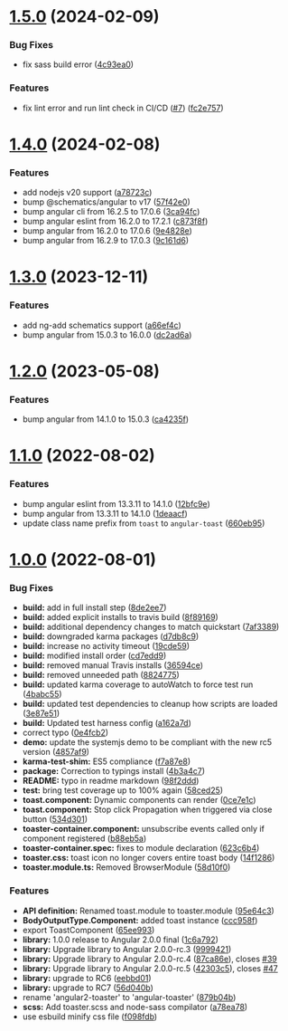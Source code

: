 # [1.5.0](https://github.com/damingerdai/angular-toaster/compare/v1.4.0...v1.5.0) (2024-02-09)


### Bug Fixes

* fix sass build error ([4c93ea0](https://github.com/damingerdai/angular-toaster/commit/4c93ea01c058a3ede27db0dc4a299d0491662283))


### Features

* fix lint error and run lint check in CI/CD ([#7](https://github.com/damingerdai/angular-toaster/issues/7)) ([fc2e757](https://github.com/damingerdai/angular-toaster/commit/fc2e7576fb6737a0bad163becd0f6cf13afe5e55))



# [1.4.0](https://github.com/damingerdai/angular-toaster/compare/v1.3.0...v1.4.0) (2024-02-08)


### Features

* add nodejs v20 support ([a78723c](https://github.com/damingerdai/angular-toaster/commit/a78723c9f82446da87f7944ee05326368c0b37f3))
* bump @schematics/angular to v17 ([57f42e0](https://github.com/damingerdai/angular-toaster/commit/57f42e0fa52af17ee7a99c29e08dec3736befb53))
* bump angular cli from 16.2.5 to 17.0.6 ([3ca94fc](https://github.com/damingerdai/angular-toaster/commit/3ca94fcba35d7a2417053bf4716712bb8b3e790a))
* bump angular eslint from 16.2.0 to 17.2.1 ([c873f8f](https://github.com/damingerdai/angular-toaster/commit/c873f8fb3653dc627718d7b04cf7c57fe16da599))
* bump angular from 16.2.0 to 17.0.6 ([9e4828e](https://github.com/damingerdai/angular-toaster/commit/9e4828eced785199985909c95c6e85f05200c88e))
* bump angular from 16.2.9 to 17.0.3 ([9c161d6](https://github.com/damingerdai/angular-toaster/commit/9c161d6ac77fcc0eb954ae585699029b1912f8ee))



# [1.3.0](https://github.com/damingerdai/angular-toaster/compare/v1.2.0...v1.3.0) (2023-12-11)


### Features

* add ng-add schematics support ([a66ef4c](https://github.com/damingerdai/angular-toaster/commit/a66ef4cf07b70fbf64a5469922515ab9d6b21a2a))
* bump angular from 15.0.3 to 16.0.0 ([dc2ad6a](https://github.com/damingerdai/angular-toaster/commit/dc2ad6ac44ea4d417098e9875ec5fd8b497c48bc))



# [1.2.0](https://github.com/damingerdai/angular-toaster/compare/v1.1.0...v1.2.0) (2023-05-08)


### Features

* bump angular from 14.1.0 to 15.0.3 ([ca4235f](https://github.com/damingerdai/angular-toaster/commit/ca4235f066b1974f5d83917cb6da4086df06c6ed))



# [1.1.0](https://github.com/damingerdai/angular-toaster/compare/v1.0.0...v1.1.0) (2022-08-02)


### Features

* bump angular eslint from 13.3.11 to 14.1.0 ([12bfc9e](https://github.com/damingerdai/angular-toaster/commit/12bfc9e9241971837b56b2ebf8b0e9a8a384fe53))
* bump angular from 13.3.11 to 14.1.0 ([1deaacf](https://github.com/damingerdai/angular-toaster/commit/1deaacf29dcabccb7e7018ac27d36403276d599e))
* update class name prefix from `toast` to `angular-toast` ([660eb95](https://github.com/damingerdai/angular-toaster/commit/660eb95523686c11be65f19d19ecaddea1aeae62))



# [1.0.0](https://github.com/damingerdai/angular-toaster/commits/v1.0.0) (2022-08-01)


### Bug Fixes

* **build:** add in full install step ([8de2ee7](https://github.com/damingerdai/angular-toaster/commit/8de2ee7b0a6575f3a49bb0afc003ce1c3771f334))
* **build:** added explicit installs to travis build ([8f89169](https://github.com/damingerdai/angular-toaster/commit/8f89169cb70fb277d5728f1571473ef4fc3f93ce))
* **build:** additional dependency changes to match quickstart ([7af3389](https://github.com/damingerdai/angular-toaster/commit/7af3389814db5cbb31ae8bf32a474ec691791046))
* **build:** downgraded karma packages ([d7db8c9](https://github.com/damingerdai/angular-toaster/commit/d7db8c9117163bba68c55187d9c0db7c653b4ca4))
* **build:** increase no activity timeout ([19cde59](https://github.com/damingerdai/angular-toaster/commit/19cde595f64559abd645deca4214ea6590fc9c31))
* **build:** modified install order ([cd7edd9](https://github.com/damingerdai/angular-toaster/commit/cd7edd95969e1d9e8253fb144a4d360098df3d05))
* **build:** removed manual Travis installs ([36594ce](https://github.com/damingerdai/angular-toaster/commit/36594ce891e4a72fc26724d809106f349f24c365))
* **build:** removed unneeded path ([8824775](https://github.com/damingerdai/angular-toaster/commit/88247750fd4c0180a2c27e292a17c2208ea28307))
* **build:** updated karma coverage to autoWatch to force test run ([4babc55](https://github.com/damingerdai/angular-toaster/commit/4babc5533bcba65a0d942c5b114934c2efb5b5df))
* **build:** updated test dependencies to cleanup how scripts are loaded ([3e87e51](https://github.com/damingerdai/angular-toaster/commit/3e87e51ffdb5c4a99e9e9af22adf64f5f685da3a))
* **build:** Updated test harness config ([a162a7d](https://github.com/damingerdai/angular-toaster/commit/a162a7d74a061c526bb722e32a88fc878b1006b9))
* correct typo ([0e4fcb2](https://github.com/damingerdai/angular-toaster/commit/0e4fcb2ede2d41f77229fbb072099c27fadef5e5))
* **demo:** update the systemjs demo to be compliant with the new rc5 version ([4857af9](https://github.com/damingerdai/angular-toaster/commit/4857af9dfb96bd569259d133059728503cb67d87))
* **karma-test-shim:** ES5 compliance ([f7a87e8](https://github.com/damingerdai/angular-toaster/commit/f7a87e86522b9e048651aec582986d241b731883))
* **package:** Correction to typings install ([4b3a4c7](https://github.com/damingerdai/angular-toaster/commit/4b3a4c76416ccbe20bdb34c2494d3f3386011c3e))
* **README:** typo in readme markdown ([98f2ddd](https://github.com/damingerdai/angular-toaster/commit/98f2ddda78feeb0d4a155585d8d83304ecab41cf))
* **test:** bring test coverage up to 100% again ([58ced25](https://github.com/damingerdai/angular-toaster/commit/58ced250fa5bfefbcd7a47ea0b2908a5a2d3011d))
* **toast.component:** Dynamic components can render ([0ce7e1c](https://github.com/damingerdai/angular-toaster/commit/0ce7e1c981f78d6bed6e09f0e3493eceabbadfb1))
* **toast.component:** Stop click Propagation when triggered via close button ([534d301](https://github.com/damingerdai/angular-toaster/commit/534d30154eef13817c9bc69c18b68d40f4533c1f))
* **toaster-container.component:** unsubscribe events called only if component registered ([b88eb5a](https://github.com/damingerdai/angular-toaster/commit/b88eb5a0db0382cb9bf032d19c5b10f8d1eba7d8))
* **toaster-container.spec:** fixes to module declaration ([623c6b4](https://github.com/damingerdai/angular-toaster/commit/623c6b47c5ec1c3e971163c9a9e16e46a5894349))
* **toaster.css:** toast icon no longer covers entire toast body ([14f1286](https://github.com/damingerdai/angular-toaster/commit/14f12860cf8f6a0e19d4cdf845e762a83a50c0e3))
* **toaster.module.ts:** Removed BrowserModule ([58d10f0](https://github.com/damingerdai/angular-toaster/commit/58d10f054807f6cff256450b0b6265b4971c4471))


### Features

* **API definition:** Renamed toast.module to toaster.module ([95e64c3](https://github.com/damingerdai/angular-toaster/commit/95e64c387bc56db79888767ba8b2e46479c32e59))
* **BodyOutputType.Component:** added toast instance ([ccc958f](https://github.com/damingerdai/angular-toaster/commit/ccc958f2855c7f4443c1549e8f8d2fdf3cc8bb46))
* export ToastComponent ([65ee993](https://github.com/damingerdai/angular-toaster/commit/65ee9930932d8443d4fe5bbc4869bfa7225cd3d7))
* **library:** 1.0.0 release to Angular 2.0.0 final ([1c6a792](https://github.com/damingerdai/angular-toaster/commit/1c6a7921df825c4ef7b9ca8e3fdac46f918e2d8d))
* **library:** Upgrade library to Angular 2.0.0-rc.3 ([9999421](https://github.com/damingerdai/angular-toaster/commit/999942105d1f702928af9d8427c4f36bd87be457))
* **library:** Upgrade library to Angular 2.0.0-rc.4 ([87ca86e](https://github.com/damingerdai/angular-toaster/commit/87ca86ebba70a741a9134320fa31ef77cd89ac29)), closes [#39](https://github.com/damingerdai/angular-toaster/issues/39)
* **library:** Upgrade library to Angular 2.0.0-rc.5 ([42303c5](https://github.com/damingerdai/angular-toaster/commit/42303c50598b6bbbe0cc569380c307b96db3cb2b)), closes [#47](https://github.com/damingerdai/angular-toaster/issues/47)
* **library:** upgrade to RC6 ([eebbd01](https://github.com/damingerdai/angular-toaster/commit/eebbd0111f9eaff75240b051b4f6e13aa2a0577e))
* **library:** upgrade to RC7 ([56d040b](https://github.com/damingerdai/angular-toaster/commit/56d040b1ab30cfd986fa320e68b2cb62b60899e5))
* rename 'angular2-toaster' to 'angular-toaster' ([879b04b](https://github.com/damingerdai/angular-toaster/commit/879b04b8a48379a9c186bea8b46137bb3dfdd808))
* **scss:** Add toaster.scss and node-sass compilator ([a78ea78](https://github.com/damingerdai/angular-toaster/commit/a78ea78a6aaded818ea67d05190986587831b2f2))
* use esbuild minify css file ([f098fdb](https://github.com/damingerdai/angular-toaster/commit/f098fdb3b7c4deaac9ef45c80f47419a65bffc3c))



